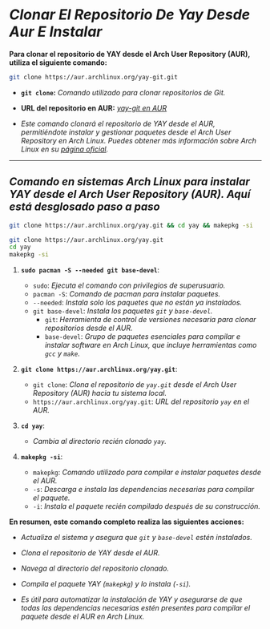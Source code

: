 <!-- Autor: Daniel Benjamin Perez Morales -->
<!-- GitHub: https://github.com/DanielBenjaminPerezMoralesDev13 -->
<!-- Gitlab: https://gitlab.com/DanielBenjaminPerezMoralesDev13 -->
<!-- Correo electrónico: danielperezdev@proton.me -->

# ***Clonar El Repositorio De Yay Desde Aur E Instalar***

**Para clonar el repositorio de YAY desde el Arch User Repository (AUR), utiliza el siguiente comando:**

```bash
git clone https://aur.archlinux.org/yay-git.git
```

- **`git clone`:** *Comando utilizado para clonar repositorios de Git.*
- **URL del repositorio en AUR:** *[yay-git en AUR](https://aur.archlinux.org/yay-git.git "https://aur.archlinux.org/yay-git.git")*

- *Este comando clonará el repositorio de YAY desde el AUR, permitiéndote instalar y gestionar paquetes desde el Arch User Repository en Arch Linux. Puedes obtener más información sobre Arch Linux en su [página oficial](https://www.archlinux.org/).*

---

## ***Comando en sistemas Arch Linux para instalar YAY desde el Arch User Repository (AUR). Aquí está desglosado paso a paso***

```bash
git clone https://aur.archlinux.org/yay.git && cd yay && makepkg -si
```

```bash
git clone https://aur.archlinux.org/yay.git 
cd yay
makepkg -si
```

1. **`sudo pacman -S --needed git base-devel`**:
   - `sudo`: *Ejecuta el comando con privilegios de superusuario.*
   - `pacman -S`: *Comando de pacman para instalar paquetes.*
   - `--needed`: *Instala solo los paquetes que no están ya instalados.*
   - `git base-devel`: *Instala los paquetes `git` y `base-devel`.*
     - `git`: *Herramienta de control de versiones necesaria para clonar repositorios desde el AUR.*
     - `base-devel`: *Grupo de paquetes esenciales para compilar e instalar software en Arch Linux, que incluye herramientas como `gcc` y `make`.*

2. **`git clone https://aur.archlinux.org/yay.git`**:
   - `git clone`: *Clona el repositorio de `yay.git` desde el Arch User Repository (AUR) hacia tu sistema local.*
   - `https://aur.archlinux.org/yay.git`: *URL del repositorio `yay` en el AUR.*

3. **`cd yay`**:
   - *Cambia al directorio recién clonado `yay`.*

4. **`makepkg -si`**:
   - `makepkg`: *Comando utilizado para compilar e instalar paquetes desde el AUR.*
   - `-s`: *Descarga e instala las dependencias necesarias para compilar el paquete.*
   - `-i`: *Instala el paquete recién compilado después de su construcción.*

**En resumen, este comando completo realiza las siguientes acciones:**

- *Actualiza el sistema y asegura que `git` y `base-devel` estén instalados.*
- *Clona el repositorio de YAY desde el AUR.*
- *Navega al directorio del repositorio clonado.*
- *Compila el paquete YAY (`makepkg`) y lo instala (`-si`).*

- *Es útil para automatizar la instalación de YAY y asegurarse de que todas las dependencias necesarias estén presentes para compilar el paquete desde el AUR en Arch Linux.*
